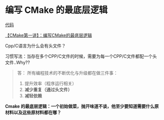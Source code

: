 # 编写 CMake 的最底层逻辑

[代码](./编写CMake的最底层逻辑)

[【CMake第一讲】：编写CMake的最底层逻辑](https://www.bilibili.com/video/BV1Mw411M761?vd_source=c4ae8b453c9879fe3001f475c20e4221)

Cpp/C语言为什么会有头文件？

习惯写法：当存在多个CPP/C文件的时候，需要为每一个CPP/C文件都配一个头文件..Why??

> 答：
> 所有编程技术的不断优化与升级都在做三件事：
>
> 1. 提升效率（程序运行相关）
> 2. **减少重复（通过头文件）**
> 3. **减轻依赖**

**Cmake 的最底层逻辑：一个初始做菜，抛开味道不谈，他至少要知道需要什么原材料以及这些原材料都在哪？**
